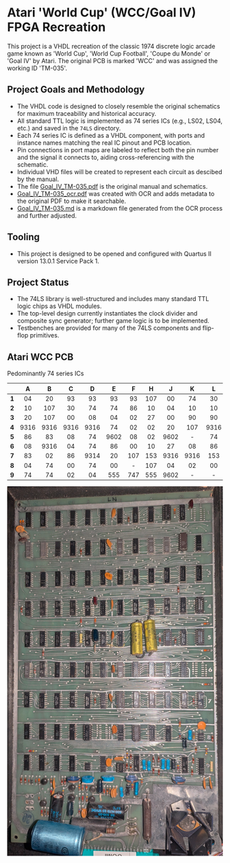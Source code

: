 # Atari 'World Cup' (WCC/Goal IV) FPGA Recreation

This project is a VHDL recreation of the classic 1974 discrete logic arcade game known as 'World Cup', 'World Cup Football', 'Coupe du Monde' or 'Goal IV' by Atari. The original PCB is marked 'WCC' and was assigned the working ID 'TM-035'.

## Project Goals and Methodology
- The VHDL code is designed to closely resemble the original schematics for maximum traceability and historical accuracy.
- All standard TTL logic is implemented as 74 series ICs (e.g., LS02, LS04, etc.) and saved in the `74LS` directory.
- Each 74 series IC is defined as a VHDL component, with ports and instance names matching the real IC pinout and PCB location.
- Pin connections in port maps are labeled to reflect both the pin number and the signal it connects to, aiding cross-referencing with the schematic.
- Individual VHD files will be created to represent each circuit as descibed by the manual.
- The file [Goal_IV_TM-035.pdf](Goal_IV_TM-035.pdf) is the original manual and schematics.
- [Goal_IV_TM-035_ocr.pdf](Goal_IV_TM-035_ocr.pdf) was created with OCR and adds metadata to the original PDF to make it searchable.
- [Goal_IV_TM-035.md](Goal_IV_TM-035.md) is a markdown file generated from the OCR process and further adjusted.

## Tooling
- This project is designed to be opened and configured with Quartus II version 13.0.1 Service Pack 1.

## Project Status
- The 74LS library is well-structured and includes many standard TTL logic chips as VHDL modules.
- The top-level design currently instantiates the clock divider and composite sync generator; further game logic is to be implemented.
- Testbenches are provided for many of the 74LS components and flip-flop primitives.

## Atari WCC PCB

Pedominantly 74 series ICs

|       | A  | B  | C  | D  | E  | F  | H  | J  | K  | L  | M  | N  |
| -----:|:--:|:--:|:--:|:--:|:--:|:--:|:--:|:--:|:--:|:--:|:--:|:--:|
| **1** | 04 | 20 | 93 | 93 | 93 | 93 | 107| 00 | 74 | 30 | 08 |  - |
| **2** | 10 | 107| 30 | 74 | 74 | 86 | 10 | 04 | 10 | 10 | 48 | 107|
| **3** | 20 | 107| 00 | 08 | 04 | 02 | 27 | 00 | 90 | 90 | 153| 153|
| **4** |9316|9316|9316|9316| 74 | 02 | 02 | 20 | 107|9316|9316| 27 |
| **5** | 86 | 83 | 08 | 74 |9602| 08 | 02 |9602|  - | 74 | 86 | 00 |
| **6** | 08 |9316| 04 | 74 | 86 | 00 | 10 | 27 | 08 | 86 | 92 |  - |
| **7** | 83 | 02 | 86 |9314| 20 | 107| 153|9316|9316| 153|9316|9316|
| **8** | 04 | 74 | 00 | 74 | 00 |  - | 107| 04 | 02 | 00 |  - | 555|
| **9** | 74 | 74 | 02 | 04 | 555| 747| 555|9602|  - |  - |9602| 747|

![Atari WCC PCB](diagrams/atari_wcc_pcb.jpg)
